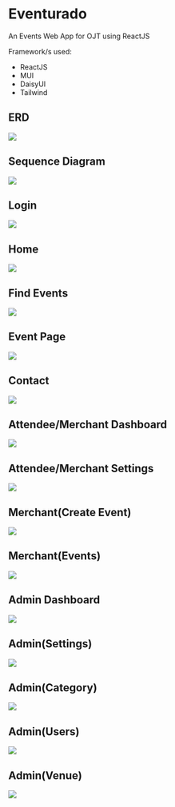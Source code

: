 # Eventurado
An Events Web App for OJT using ReactJS

Framework/s used:
- ReactJS
- MUI
- DaisyUI
- Tailwind


## ERD
![](/erd.png?raw=true)

## Sequence Diagram
![](/sequence-diagram.png?raw=true)

## Login
![](/login.png?raw=true)

## Home
![](/home.png?raw=true)

## Find Events
![](/find-events.png?raw=true)

## Event Page
![](/event.png?raw=true)

## Contact
![](/contact.png?raw=true)

## Attendee/Merchant Dashboard
![](/user-dashboard.png?raw=true)

## Attendee/Merchant Settings
![](/merchant-account.png?raw=true)

## Merchant(Create Event)
![](/merchant-create-event.png?raw=true)

## Merchant(Events)
![](/merchant-events.png?raw=true)

## Admin Dashboard
![](/admin-dashboard.png?raw=true)

## Admin(Settings)
![](/admin-account.png?raw=true)

## Admin(Category)
![](/admin-category.png?raw=true)

## Admin(Users)
![](/admin-user.png?raw=true)

## Admin(Venue)
![](/admin-venue.png?raw=true)

